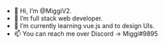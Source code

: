 - 👋 Hi, I’m @MiggiV2.
- 👀 I’m full stack web developer.
- 🌱 I’m currently learning vue.js and to design UIs.
- 📫 You can reach me over Discord -> Miggi#9895

